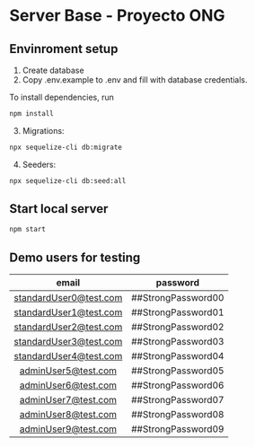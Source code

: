 # Server Base - Proyecto ONG

## Envinroment setup

1. Create database
2. Copy .env.example to .env and fill with database credentials.

To install dependencies, run

```bash
npm install
```

3. Migrations:

```bash
npx sequelize-cli db:migrate
```

4. Seeders:

```bash
npx sequelize-cli db:seed:all
```

## Start local server

```bash
npm start
```

## Demo users for testing

|         email          |      password      |
| :--------------------: | :----------------: |
| standardUser0@test.com | ##StrongPassword00 |
| standardUser1@test.com | ##StrongPassword01 |
| standardUser2@test.com | ##StrongPassword02 |
| standardUser3@test.com | ##StrongPassword03 |
| standardUser4@test.com | ##StrongPassword04 |
|  adminUser5@test.com   | ##StrongPassword05 |
|  adminUser6@test.com   | ##StrongPassword06 |
|  adminUser7@test.com   | ##StrongPassword07 |
|  adminUser8@test.com   | ##StrongPassword08 |
|  adminUser9@test.com   | ##StrongPassword09 |

